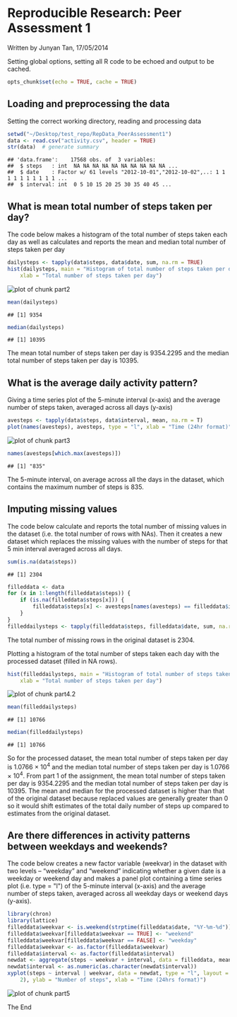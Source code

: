 Reproducible Research: Peer Assessment 1
=======================================
Written by Junyan Tan, 17/05/2014 

Setting global options, setting all R code to be echoed and output to be cached.

```r
opts_chunk$set(echo = TRUE, cache = TRUE)
```


## Loading and preprocessing the data

Setting the correct working directory, reading and processing data


```r
setwd("~/Desktop/test_repo/RepData_PeerAssessment1")
data <- read.csv("activity.csv", header = TRUE)
str(data)  # generate summary
```

```
## 'data.frame':	17568 obs. of  3 variables:
##  $ steps   : int  NA NA NA NA NA NA NA NA NA NA ...
##  $ date    : Factor w/ 61 levels "2012-10-01","2012-10-02",..: 1 1 1 1 1 1 1 1 1 1 ...
##  $ interval: int  0 5 10 15 20 25 30 35 40 45 ...
```


## What is mean total number of steps taken per day?

The code below makes a histogram of the total number of steps taken each day as well as calculates and reports the mean and median total number of steps taken per day


```r
dailysteps <- tapply(data$steps, data$date, sum, na.rm = TRUE)
hist(dailysteps, main = "Histogram of total number of steps taken per day", 
    xlab = "Total number of steps taken per day")
```

![plot of chunk part2](figure/part2.png) 

```r
mean(dailysteps)
```

```
## [1] 9354
```

```r
median(dailysteps)
```

```
## [1] 10395
```


The mean total number of steps taken per day is 9354.2295 and the median total number of steps taken per day is 10395.

## What is the average daily activity pattern?

Giving a time series plot of the 5-minute interval (x-axis) and the average number of steps taken, averaged across all days (y-axis)


```r
avesteps <- tapply(data$steps, data$interval, mean, na.rm = T)
plot(names(avesteps), avesteps, type = "l", xlab = "Time (24hr format)", ylab = "Number of steps")
```

![plot of chunk part3](figure/part3.png) 

```r
names(avesteps[which.max(avesteps)])
```

```
## [1] "835"
```


The 5-minute interval, on average across all the days in the dataset, which contains the maximum number of steps is 835.

## Imputing missing values

The code below calculate and reports the total number of missing values in the dataset (i.e. the total number of rows with NAs). Then it creates a new dataset which replaces the missing values with the number of steps for that 5 min interval averaged across all days. 


```r
sum(is.na(data$steps))
```

```
## [1] 2304
```

```r
filleddata <- data
for (x in 1:length(filleddata$steps)) {
    if (is.na(filleddata$steps[x])) {
        filleddata$steps[x] <- avesteps[names(avesteps) == filleddata$interval[x]]
    }
}
filleddailysteps <- tapply(filleddata$steps, filleddata$date, sum, na.rm = TRUE)
```


The total number of missing rows in the original dataset is 2304.

Plotting a histogram of the total number of steps taken each day with the processed dataset (filled in NA rows).


```r
hist(filleddailysteps, main = "Histogram of total number of steps taken per day", 
    xlab = "Total number of steps taken per day")
```

![plot of chunk part4.2](figure/part4_2.png) 

```r
mean(filleddailysteps)
```

```
## [1] 10766
```

```r
median(filleddailysteps)
```

```
## [1] 10766
```


So for the processed dataset, the mean total number of steps taken per day is 1.0766 &times; 10<sup>4</sup> and the median total number of steps taken per day is 1.0766 &times; 10<sup>4</sup>. From part 1 of the assignment, the mean total number of steps taken per day is 9354.2295 and the median total number of steps taken per day is 10395. The mean and median for the processed dataset is higher than that of the original dataset because replaced values are generally greater than 0 so it would shift estimates of the total daily number of steps up compared to estimates from the original dataset.

## Are there differences in activity patterns between weekdays and weekends?

The code below creates a new factor variable (weekvar) in the dataset with two levels – “weekday” and “weekend” indicating whether a given date is a weekday or weekend day and makes a panel plot containing a time series plot (i.e. type = "l") of the 5-minute interval (x-axis) and the average number of steps taken, averaged across all weekday days or weekend days (y-axis).


```r
library(chron)
library(lattice)
filleddata$weekvar <- is.weekend(strptime(filleddata$date, "%Y-%m-%d"))
filleddata$weekvar[filleddata$weekvar == TRUE] <- "weekend"
filleddata$weekvar[filleddata$weekvar == FALSE] <- "weekday"
filleddata$weekvar <- as.factor(filleddata$weekvar)
filleddata$interval <- as.factor(filleddata$interval)
newdat <- aggregate(steps ~ weekvar + interval, data = filleddata, mean)
newdat$interval <- as.numeric(as.character(newdat$interval))
xyplot(steps ~ interval | weekvar, data = newdat, type = "l", layout = c(1, 
    2), ylab = "Number of steps", xlab = "Time (24hrs format)")
```

![plot of chunk part5](figure/part5.png) 



The End
